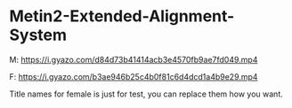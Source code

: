 # Metin2-Extended-Alignment-System

M: https://i.gyazo.com/d84d73b41414acb3e4570fb9ae7fd049.mp4

F: https://i.gyazo.com/b3ae946b25c4b0f81c6d4dcd1a4b9e29.mp4

Title names for female is just for test, you can replace them how you want.
